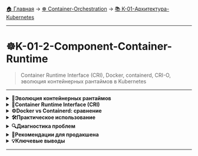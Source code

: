 [🏠 Главная](../../README.md) → [☸️ Container-Orchestration](../../README.md#-container-orchestration) → [📚 K-01-Архитектура-Kubernetes](../../README.md#-k-01-архитектура-kubernetes)

---

# ☸️K-01-2-Component-Container-Runtime
>Container Runtime Interface (CRI), Docker, containerd, CRI-O, эволюция контейнерных рантаймов в Kubernetes

---

<details>
<summary><b>🐳Эволюция контейнерных рантаймов</b></summary>

---

## Исторический контекст

### Docker (2013-2020)
- **Пионер контейнеризации**
- Полный набор инструментов: runtime, build, registry
- Kubernetes изначально работал только с Docker

### Проблемы Docker в Kubernetes:
- **Избыточность** - Kubernetes не использует многие функции Docker
- **Сложность** - много слоев абстракции
- **CRI стандарт** - необходимость единого интерфейса

### Containerd (с 2020)
- **Выделенный рантайм** из Docker
- **Соответствует CRI** (Container Runtime Interface)
- **Более легкий и эффективный**
- **Рекомендуемый рантайм** для современных кластеров

---

</details>

<details>
<summary><b>🔧Container Runtime Interface (CRI)</b></summary>

---

## Что такое CRI?

```go
// CRI - стандартный интерфейс для контейнерных рантаймов
type RuntimeService interface {
    CreateContainer(podSandboxID string, config *ContainerConfig) (string, error)
    StartContainer(containerID string) error
    StopContainer(containerID string, timeout int64) error
    // ...
}
```

**Преимущества CRI:**
- ✅ **Единый интерфейс** для разных рантаймов
- ✅ **Простота интеграции** в Kubernetes
- ✅ **Стандартизация** коммуникации

## Поддерживаемые рантаймы:

- **containerd** (рекомендуемый)
- **CRI-O** (специализированный для Kubernetes)  
- **Docker (через dockershim)** - устарел
- **Mirantis Container Runtime** - замена Docker

---

</details>

<details>
<summary><b>⚙️Docker vs Containerd: сравнение</b></summary>

---

### Архитектура Docker
```
Docker Daemon
    ↓
containerd
    ↓
runc
    ↓
Контейнер
```

### Архитектура Containerd
```
containerd
    ↓
runc  
    ↓
Контейнер
```

## Ключевые различия

| Аспект | Docker | Containerd |
|--------|--------|------------|
| **Размер** | ~400MB | ~50MB |
| **Зависимости** | Много | Минимум |
| **CRI поддержка** | Через dockershim | Нативная |
| **Производительность** | Хорошая | Лучшая |
| **Сложность** | Высокая | Низкая |

---

</details>

<details>
<summary><b>🛠️Практическое использование</b></summary>

---

## Проверка рантайма в кластере

```bash
# Проверить ноды и используемый рантайм
kubectl get nodes -o wide

# Посмотреть информацию о контейнерном рантайме
kubectl describe node <node-name> | grep Container

# Проверить версию containerd на ноде
containerd --version
```

## Миграция с Docker на Containerd

### 1. Дренирование ноды
```bash
kubectl drain <node-name> --ignore-daemonsets
```

### 2. Настройка containerd
```bash
# Конфигурация containerd
cat /etc/containerd/config.toml

# Перезапуск containerd
systemctl restart containerd
```

### 3. Настройка kubelet
```bash
# В /var/lib/kubelet/kubeadm-flags.env
--container-runtime=remote
--container-runtime-endpoint=unix:///run/containerd/containerd.sock
```

---

</details>

<details>
<summary><b>🔍Диагностика проблем</b></summary>

---

## Распространенные проблемы

### 1. Containerd не запущен
```bash
systemctl status containerd
journalctl -u containerd -f
```

### 2. Проблемы с образами
```bash
# Посмотреть образы в containerd
crictl images

# Удалить проблемный образ
crictl rmi <image-id>
```

### 3. Проверка контейнеров
```bash
# Список запущенных контейнеров
crictl ps

# Логи контейнера
crictl logs <container-id>
```

---

</details>

<details>
<summary><b>🎯Рекомендации для продакшена</b></summary>

---

## Best Practices

### Выбор рантайма:
- ✅ **Containerd** - для новых кластеров
- ✅ **CRI-O** - для security-focused окружений
- ❌ **Docker** - избегать в новых развертываниях

### Настройка containerd:
```bash
# Оптимизация для production
[plugins."io.containerd.grpc.v1.cri"]
  sandbox_image = "registry.k8s.io/pause:3.9"
  
[plugins."io.containerd.grpc.v1.cri".containerd]
  snapshotter = "overlayfs"
  discard_unpacked_layers = true
```

### Мониторинг:
- **Метрики containerd** - для отслеживания производительности
- **Логи runtime** - для диагностики проблем
- **Health checks** - регулярная проверка состояния

---

</details>

<details>
<summary><b>💡Ключевые выводы</b></summary>

---

1. **📌 Containerd** - стандартный рантайм для современных кластеров Kubernetes
2. **📌 CRI** обеспечивает совместимость между разными рантаймами  
3. **📌 Docker deprecated** - мигрируйте на containerd
4. **📌 Производительность** - containerd легче и быстрее
5. **📌 Стандартизация** - единый интерфейс упрощает управление

> 💡 **Совет:** При создании нового кластера сразу используйте containerd - это сэкономит время на миграции в будущем.

</details>

---
